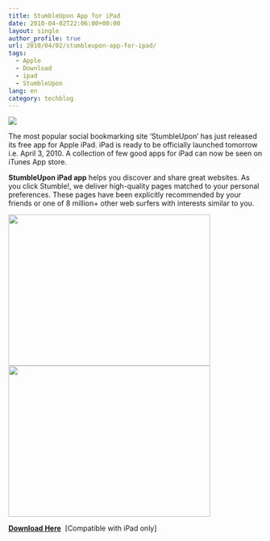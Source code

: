```yaml
---
title: StumbleUpon App for iPad
date: 2010-04-02T22:06:00+00:00
layout: single
author_profile: true
url: 2010/04/02/stumbleupon-app-for-ipad/
tags:
  - Apple
  - Download
  - ipad
  - StumbleUpon
lang: en
category: techblog
---
```

<div>
  <a href="http://2.bp.blogspot.com/_vaUVXcmC3OI/S7ZjI14h-mI/AAAAAAAABcM/t-uFqkwbnk4/s1600-h/02042010193923.jpg" imageanchor="1"><img border="0" src="http://2.bp.blogspot.com/_vaUVXcmC3OI/S7ZjI14h-mI/AAAAAAAABcM/t-uFqkwbnk4/s1600/02042010193923.jpg" /></a>
</div>

The most popular social bookmarking site ‘StumbleUpon’ has just released its free app for Apple iPad. iPad is ready to be officially launched tomorrow i.e. April 3, 2010. A collection of few good apps for iPad can now be seen on iTunes App store.

**StumbleUpon iPad app** helps you discover and share great websites. As you click Stumble!, we deliver high-quality pages matched to your personal preferences. These pages have been explicitly recommended by your friends or one of 8 million+ other web surfers with interests similar to you.

<div>
  <a href="http://1.bp.blogspot.com/_vaUVXcmC3OI/S7Zi98lMT2I/AAAAAAAABcE/k0njslrakhM/s1600-h/su_1.jpg" imageanchor="1"><img border="0" height="300" src="http://1.bp.blogspot.com/_vaUVXcmC3OI/S7Zi98lMT2I/AAAAAAAABcE/k0njslrakhM/s400/su_1.jpg" width="400" /></a>
</div>



<div>
  <a href="http://1.bp.blogspot.com/_vaUVXcmC3OI/S7Zi_dHDkRI/AAAAAAAABcI/DUjKc_hO7HE/s1600-h/su_2.jpg" imageanchor="1"><img border="0" height="300" src="http://1.bp.blogspot.com/_vaUVXcmC3OI/S7Zi_dHDkRI/AAAAAAAABcI/DUjKc_hO7HE/s400/su_2.jpg" width="400" /></a>
</div>

<a href="http://itunes.apple.com/in/app/stumbleupon/id364194133?mt=8" target="_blank"><b>Download Here</b></a>  [Compatible with iPad only]